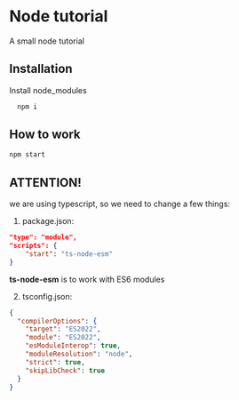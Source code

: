 
# Node tutorial

A small node tutorial


## Installation

Install node_modules

```bash
  npm i
```
    
## How to work

```bash
npm start
```

## ATTENTION!

we are using typescript, so we need to change a few things:

1) package.json:
```json
"type": "module",
"scripts": {
    "start": "ts-node-esm"
}
```
**ts-node-esm** is to work with ES6 modules

2) tsconfig.json:
```json
{
  "compilerOptions": {
    "target": "ES2022",                                  
    "module": "ES2022",                                
    "esModuleInterop": true,  
    "moduleResolution": "node",                           
    "strict": true,                                      
    "skipLibCheck": true                        
  }
}

```

